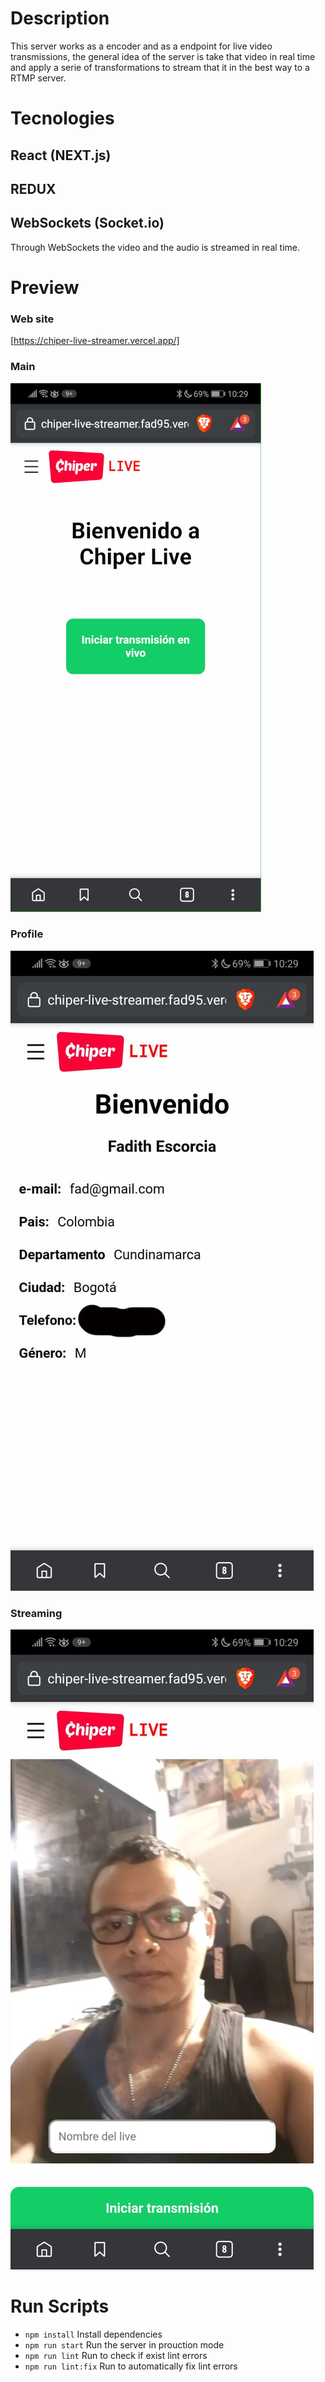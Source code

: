 # Description

This server works as a encoder and as a endpoint for live video transmissions, the general idea of the server is take that video in real time and apply a serie of transformations to stream that it in the best way to a RTMP server.

# Tecnologies

## React (NEXT.js)

## REDUX

## WebSockets (Socket.io)

Through WebSockets the video and the audio is streamed in real time.

# Preview

### Web site

[https://chiper-live-streamer.vercel.app/]

### Main

![Main](/public/main.jpeg)

### Profile

![Profile](/public/profile.jpeg)

### Streaming

![Streaming](/public/stream.jpeg)

# Run Scripts

- `npm install` Install dependencies
- `npm run start` Run the server in prouction mode
- `npm run lint` Run to check if exist lint errors
- `npm run lint:fix` Run to automatically fix lint errors
